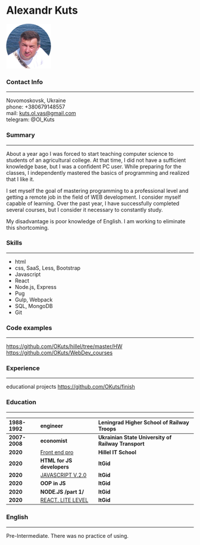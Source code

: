 # Alexandr Kuts 

![](https://github.com/OKuts/OKuts.github.io/raw/master/120_120.png)

### Contact Info
----
Novomoskovsk, Ukraine   
phone: +380679148557   
mail: kuts.ol.vas@gmail.com   
telegram: @Ol_Kuts

### Summary
---
About a year ago I was forced to start teaching computer science to students of an agricultural college. At that time, I did not have a sufficient knowledge base, but I was a confident PC user. While preparing for the classes, I independently mastered the basics of programming and realized that I like it.

I set myself the goal of mastering programming to a professional level and getting a remote job in the field of WEB development. I consider myself capable of learning. Over the past year, I have successfully completed several courses, but I consider it necessary to constantly study.

My disadvantage is poor knowledge of English. I am working to eliminate this shortcoming.


###  Skills
---
- html
- css, SaaS, Less, Bootstrap
- Javascript
- React
- Node.js, Express
- Pug
- Gulp, Webpack
- SQL, MongoDB
- Git

###  Code examples
---
https://github.com/OKuts/hillel/tree/master/HW
https://github.com/OKuts/WebDev_courses

###  Experience
---
educational projects
https://github.com/OKuts/finish

###  Education
---

1988-1992 | engineer | Leningrad Higher School of Railway Troops
:---|:---|:---
**2007-2008** | **economist** | **Ukrainian State University of Railway Transport**
**2020** | [Front end pro](https://certificate.ithillel.ua/view/51707233/en) | **Hillel IT School**
**2020**| **HTML for JS developers** | **ItGid**
**2020**| [JAVASCRIPT V.2.0](https://itgid.info/img/certificate/01_v32dn62xqa.png) | **ItGid**
**2020** | **OOP in JS** | **ItGid**
**2020** | **NODE.JS /part 1/** | **ItGid**
**2020** | [REACT. LITE LEVEL](https://itgid.info/img/certificate/02_igr1148.png) | **ItGid**


###  English
---
Pre-Intermediate. There was no practice of using.